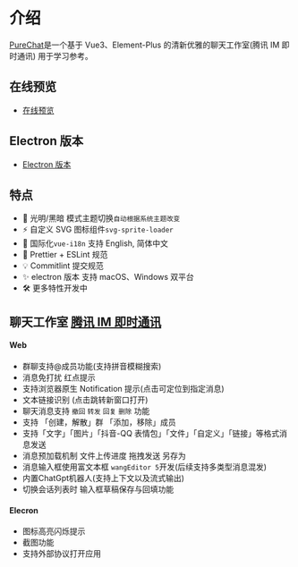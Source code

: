 # 介绍

[PureChat](https://gitee.com/H260788/PureChat)是一个基于 Vue3、Element-Plus 的清新优雅的聊天工作室(腾讯 IM 即时通讯) 用于学习参考。

## 在线预览
- [在线预览](https://pureadmin.cn)

## Electron 版本
- [Electron 版本](https://gitee.com/H260788/PureChat/tree/electron/)

## 特点
- 🌚 光明/黑暗 模式主题切换`自动根据系统主题改变`
- ⚡️ 自定义 SVG 图标组件`svg-sprite-loader`
- 🔴 国际化`vue-i18n` 支持 English, 简体中文
- 🔧 Prettier + ESLint 规范
- 💡 Commitlint 提交规范
- ✨ electron 版本 支持 macOS、Windows 双平台
- 🛠 更多特性开发中

## 聊天工作室 [腾讯 IM 即时通讯](https://cloud.tencent.com/product/im)

####  Web
- 群聊支持@成员功能(支持拼音模糊搜索)
- 消息免打扰 红点提示
- 支持浏览器原生 Notification 提示(点击可定位到指定消息)
- 文本链接识别 (点击跳转新窗口打开)
- 聊天消息支持 `撤回` `转发` `回复` `删除` 功能
- 支持 「创建，解散」群 「添加，移除」成员
- 支持「文字」「图片」「抖音-QQ 表情包」「文件」「自定义」「链接」等格式消息发送
- 消息预加载机制 文件上传进度 拖拽发送 另存为
- 消息输入框使用富文本框 `wangEditor 5`开发(后续支持多类型消息混发)
- 内置ChatGpt机器人(支持上下文以及流式输出)
- 切换会话列表时 输入框草稿保存与回填功能

####  Elecron
- 图标高亮闪烁提示
- 截图功能
- 支持外部协议打开应用
